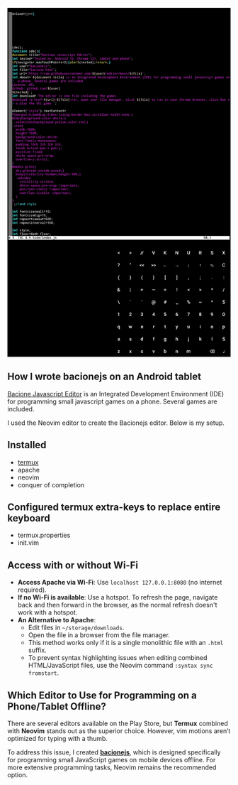 ![README](README.JPG)
## How I wrote bacionejs on an Android tablet
[Bacione Javascript Editor](https://github.com/bacionejs/editor) is an Integrated Development Environment (IDE) for programming small javascript games on a phone. Several games are included.

I used the Neovim editor to create the Bacionejs editor. Below is my setup.

## Installed
- [termux](https://github.com/termux)
- apache
- neovim
- conquer of completion

## Configured termux extra-keys to replace entire keyboard
- termux.properties
- init.vim

## Access with or without Wi-Fi

- **Access Apache via Wi-Fi**: Use `localhost 127.0.0.1:8080` (no internet required).
- **If no Wi-Fi is available**: Use a hotspot. To refresh the page, navigate back and then forward in the browser, as the normal refresh doesn't work with a hotspot.
- **An Alternative to Apache**:
  - Edit files in `~/storage/downloads`.
  - Open the file in a browser from the file manager.
  - This method works only if it is a single monolithic file with an `.html` suffix.
  - To prevent syntax highlighting issues when editing combined HTML/JavaScript files, use the Neovim command `:syntax sync fromstart`.

## Which Editor to Use for Programming on a Phone/Tablet Offline?

There are several editors available on the Play Store, but **Termux** combined with **Neovim** stands out as the superior choice. However, vim motions aren’t optimized for typing with a thumb.

To address this issue, I created **[bacionejs](https://github.com/bacionejs/editor)**, which is designed specifically for programming small JavaScript games on mobile devices offline. For more extensive programming tasks, Neovim remains the recommended option.

